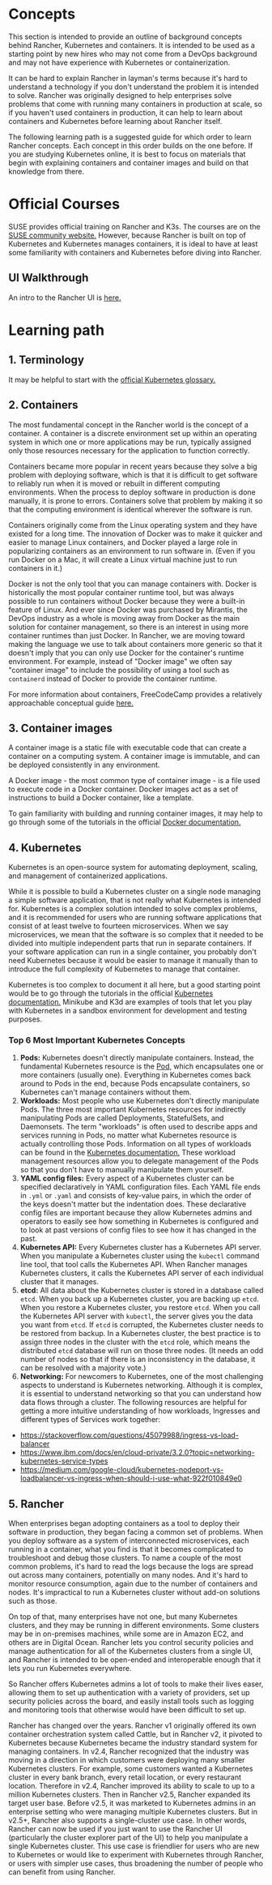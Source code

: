 # Concepts

This section is intended to provide an outline of background concepts behind Rancher, Kubernetes and containers. It is intended to be used as a starting point by new hires who may not come from a DevOps background and may not have experience with Kubernetes or containerization.

It can be hard to explain Rancher in layman's terms because it's hard to understand a technology if you don't understand the problem it is intended to solve. Rancher was originally designed to help enterprises solve problems that come with running many containers in production at scale, so if you haven't used containers in production, it can help to learn about containers and Kubernetes before learning about Rancher itself.

The following learning path is a suggested guide for which order to learn Rancher concepts. Each concept in this order builds on the one before. If you are studying Kubernetes online, it is best to focus on materials that begin with explaining containers and container images and build on that knowledge from there.

# Official Courses

SUSE provides official training on Rancher and K3s. The courses are on the [SUSE community website.](https://community.suse.com/all-courses) However, because Rancher is built on top of Kubernetes and Kubernetes manages containers, it is ideal to have at least some familiarity with containers and Kubernetes before diving into Rancher.

## UI Walkthrough

An intro to the Rancher UI is [here.](./ui-walkthrough.md)

# Learning path

## 1. Terminology

It may be helpful to start with the [official Kubernetes glossary.](https://kubernetes.io/docs/reference/glossary/?fundamental=true)

## 2. Containers

The most fundamental concept in the Rancher world is the concept of a container. A container is a discrete environment set up within an operating system in which one or more applications may be run, typically assigned only those resources necessary for the application to function correctly.

Containers became more popular in recent years because they solve a big problem with deploying software, which is that it is difficult to get software to reliably run when it is moved or rebuilt in different computing environments. When the process to deploy software in production is done manually, it is prone to errors. Containers solve that problem by making it so that the computing environment is identical wherever the software is run.

Containers originally come from the Linux operating system and they have existed for a long time. The innovation of Docker was to make it quicker and easier to manage Linux containers, and Docker played a large role in popularizing containers as an environment to run software in. (Even if you run Docker on a Mac, it will create a Linux virtual machine just to run containers in it.)

Docker is not the only tool that you can manage containers with. Docker is historically the most popular container runtime tool, but was always possible to run containers without Docker because they were a built-in feature of Linux. And ever since Docker was purchased by Mirantis, the DevOps industry as a whole is moving away from Docker as the main solution for container management, so there is an interest in using more container runtimes than just Docker. In Rancher, we are moving toward making the language we use to talk about containers more generic so that it doesn't imply that you can only use Docker for the container's runtime environment. For example, instead of "Docker image" we often say "container image" to include the possibility of using a tool such as `containerd` instead of Docker to provide the container runtime.

For more information about containers, FreeCodeCamp provides a relatively approachable conceptual guide [here.](https://www.freecodecamp.org/news/a-beginner-friendly-introduction-to-containers-vms-and-docker-79a9e3e119b/)

## 3. Container images 

A container image is a static file with executable code that can create a container on a computing system. A container image is immutable, and can be deployed consistently in any environment.

A Docker image - the most common type of container image - is a file used to execute code in a Docker container. Docker images act as a set of instructions to build a Docker container, like a template.

To gain familiarity with building and running container images, it may help to go through some of the tutorials in the official [Docker documentation.](https://docs.docker.com/get-started/)

## 4. Kubernetes

Kubernetes is an open-source system for automating deployment, scaling, and management of containerized applications.

While it is possible to build a Kubernetes cluster on a single node managing a simple software application, that is not really what Kubernetes is intended for. Kubernetes is a complex solution intended to solve complex problems, and it is recommended for users who are running software applications that consist of at least twelve to fourteen microservices. When we say microservices, we mean that the software is so complex that it needed to be divided into multiple independent parts that run in separate containers. If your software application can run in a single container, you probably don't need Kubernetes because it would be easier to manage it manually than to introduce the full complexity of Kubernetes to manage that container.

Kubernetes is too complex to document it all here, but a good starting point would be to go through the tutorials in the official [Kubernetes documentation.](https://kubernetes.io/docs/tutorials/) Minikube and K3d are examples of tools that let you play with Kubernetes in a sandbox environment for development and testing purposes.

### Top 6 Most Important Kubernetes Concepts

1. **Pods:** Kubernetes doesn't directly manipulate containers. Instead, the fundamental Kubernetes resource is the [Pod,](https://kubernetes.io/docs/concepts/workloads/pods/) which encapsulates one or more containers (usually one). Everything in Kubernetes comes back around to Pods in the end, because Pods encapsulate containers, so Kubernetes can't manage containers without them.
2. **Workloads:** Most people who use Kubernetes don't directly manipulate Pods. The three most important Kubernetes resources for indirectly manipulating Pods are called Deployments, StatefulSets, and Daemonsets. The term "workloads" is often used to describe apps and services running in Pods, no matter what Kubernetes resource is actually controlling those Pods. Information on all types of workloads can be found in the [Kubernetes documentation.](https://kubernetes.io/docs/concepts/workloads/) These workload management resources allow you to delegate management of the Pods so that you don't have to manually manipulate them yourself.
3. **YAML config files:** Every aspect of a Kubernetes cluster can be specified declaratively in YAML configuration files. Each YAML file ends in `.yml` or `.yaml` and consists of key-value pairs, in which the order of the keys doesn't matter but the indentation does. These declarative config files are important because they allow Kubernetes admins and operators to easily see how something in Kubernetes is configured and to look at past versions of config files to see how it has changed in the past.
4. **Kubernetes API:** Every Kubernetes cluster has a Kubernetes API server. When you manipulate a Kubernetes cluster using the `kubectl` command line tool, that tool calls the Kubernetes API. When Rancher manages Kubernetes clusters, it calls the Kubernetes API server of each individual cluster that it manages.
5. **etcd:** All data about the Kubernetes cluster is stored in a database called `etcd`. When you back up a Kubernetes cluster, you are backing up `etcd`. When you restore a Kubernetes cluster, you restore `etcd`. When you call the Kubernetes API server with `kubectl`, the server gives you the data you want from `etcd`. If `etcd` is corrupted, the Kubernetes cluster needs to be restored from backup. In a Kubernetes cluster, the best practice is to assign three nodes in the cluster with the `etcd` role, which means the distributed `etcd` database will run on those three nodes. (It needs an odd number of nodes so that if there is an inconsistency in the database, it can be resolved with a majority vote.)
6. **Networking:** For newcomers to Kubernetes, one of the most challenging aspects to understand is Kubernetes networking. Although it is complex, it is essential to understand networking so that you can understand how data flows through a cluster. The following resources are helpful for getting a more intuitive understanding of how workloads, Ingresses and different types of Services work together:

- https://stackoverflow.com/questions/45079988/ingress-vs-load-balancer
- https://www.ibm.com/docs/en/cloud-private/3.2.0?topic=networking-kubernetes-service-types
- https://medium.com/google-cloud/kubernetes-nodeport-vs-loadbalancer-vs-ingress-when-should-i-use-what-922f010849e0

## 5. Rancher

When enterprises began adopting containers as a tool to deploy their software in production, they began facing a common set of problems. When you deploy software as a system of interconnected microservices, each running in a container, what you find is that it becomes complicated to troubleshoot and debug those clusters. To name a couple of the most common problems, it's hard to read the logs because the logs are spread out across many containers, potentially on many nodes. And it's hard to monitor resource consumption, again due to the number of containers and nodes. It's impractical to run a Kubernetes cluster without add-on solutions such as those.

On top of that, many enterprises have not one, but many Kubernetes clusters, and they may be running in different environments. Some clusters may be in on-premises machines, while some are in Amazon EC2, and others are in Digital Ocean. Rancher lets you control security policies and manage authentication for all of the Kubernetes clusters from a single UI, and Rancher is intended to be open-ended and interoperable enough that it lets you run Kubernetes everywhere.

So Rancher offers Kubernetes admins a lot of tools to make their lives easer, allowing them to set up authentication with a variety of providers, set up security policies across the board, and easily install tools such as logging and monitoring tools that otherwise would have been difficult to set up.

Rancher has changed over the years. Rancher v1 originally offered its own container orchestration system called Cattle, but in Rancher v2, it pivoted to Kubernetes because Kubernetes became the industry standard system for managing containers. In v2.4, Rancher recognized that the industry was moving in a direction in which customers were deploying many smaller Kubernetes clusters. For example, some customers wanted a Kubernetes cluster in every bank branch, every retail location, or every restaurant location. Therefore in v2.4, Rancher improved its ability to scale to up to a million Kubernetes clusters. Then in Rancher v2.5, Rancher expanded its target user base. Before v2.5, it was marketed to Kubernetes admins in an enterprise setting who were managing multiple Kubernetes clusters. But in v2.5+, Rancher also supports a single-cluster use case. In other words, Rancher can now be used if you just want to use the Rancher UI (particularly the cluster explorer part of the UI) to help you manipulate a single Kubernetes cluster. This use case is friendlier for users who are new to Kubernetes or would like to experiment with Kubernetes through Rancher, or users with simpler use cases, thus broadening the number of people who can benefit from using Rancher.
